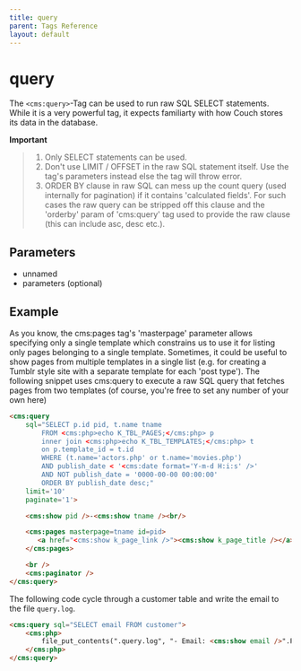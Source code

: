 ```yaml
---
title: query
parent: Tags Reference
layout: default
---
```


# query
The `<cms:query>`-Tag can be used to run raw SQL SELECT statements.
While it is a very powerful tag, it expects familiarty with how Couch stores its data in the database.

**Important**
> 1. Only SELECT statements can be used.
> 2. Don't use LIMIT / OFFSET in the raw SQL statement itself. Use the tag's parameters instead else the tag will throw error.
> 3. ORDER BY clause in raw SQL can mess up the count query (used internally for pagination) if it contains 'calculated fields'. For such cases the raw query can be stripped off this clause and the 'orderby' param of 'cms:query' tag used to provide the raw clause (this can include asc, desc etc.).

## Parameters

* unnamed
* parameters (optional)

## Example

As you know, the cms:pages tag's 'masterpage' parameter allows specifying only a single template which constrains us to use it for listing only pages belonging to a single template. Sometimes, it could be useful to show pages from multiple templates in a single list (e.g. for creating a Tumblr style site with a separate template for each 'post type').
The following snippet uses cms:query to execute a raw SQL query that fetches pages from two templates (of course, you're free to set any number of your own here)

```html
<cms:query
    sql="SELECT p.id pid, t.name tname
        FROM <cms:php>echo K_TBL_PAGES;</cms:php> p
        inner join <cms:php>echo K_TBL_TEMPLATES;</cms:php> t
        on p.template_id = t.id
        WHERE (t.name='actors.php' or t.name='movies.php')
        AND publish_date < '<cms:date format='Y-m-d H:i:s' />'
        AND NOT publish_date = '0000-00-00 00:00:00'
        ORDER BY publish_date desc;"
    limit='10'
    paginate='1'>

    <cms:show pid />-<cms:show tname /><br/>

    <cms:pages masterpage=tname id=pid>
       <a href="<cms:show k_page_link />"><cms:show k_page_title /></a><br />
    </cms:pages>

    <br />
    <cms:paginator />
</cms:query>
```

The following code cycle through a customer table and write the email to the file `query.log`.

```html
<cms:query sql="SELECT email FROM customer">
    <cms:php>
        file_put_contents(".query.log", "- Email: <cms:show email />".PHP_EOL , FILE_APPEND | LOCK_EX);
    </cms:php>
</cms:query>
```